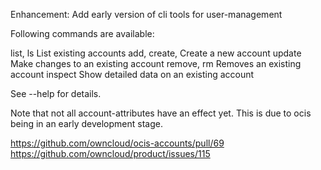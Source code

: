 Enhancement: Add early version of cli tools for user-management

Following commands are available:

list, ls        List existing accounts
add, create,    Create a new account
update          Make changes to an existing account
remove, rm      Removes an existing account
inspect         Show detailed data on an existing account

See --help for details.

Note that not all account-attributes have an effect yet. This is due to ocis
being in an early development stage.

https://github.com/owncloud/ocis-accounts/pull/69
https://github.com/owncloud/product/issues/115
